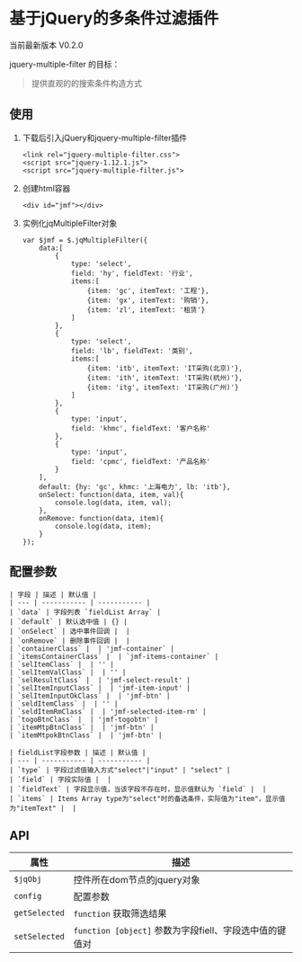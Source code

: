 # 基于jQuery的多条件过滤插件
  当前最新版本 V0.2.0

jquery-multiple-filter 的目标：

> 提供直观的的搜索条件构造方式

## 使用

1. 下载后引入jQuery和jquery-multiple-filter插件

	```
	<link rel="jquery-multiple-filter.css">
  	<script src="jquery-1.12.1.js">
  	<script src="jquery-multiple-filter.js">
	```
2. 创建html容器

	```
	<div id="jmf"></div>
	```
3. 实例化jqMultipleFilter对象

	```
	var $jmf = $.jqMultipleFilter({
		data:[
            {
                type: 'select',
                field: 'hy', fieldText: '行业',
                items:[
                    {item: 'gc', itemText: '工程'},
                    {item: 'gx', itemText: '购销'},
                    {item: 'zl', itemText: '租赁'}
                ]
            },
            {
                type: 'select',
                field: 'lb', fieldText: '类别',
                items:[
                    {item: 'itb', itemText: 'IT采购(北京)'},
                    {item: 'ith', itemText: 'IT采购(杭州)'},
                    {item: 'itg', itemText: 'IT采购(广州)'}
                ]
            },
            {
                type: 'input',
                field: 'khmc', fieldText: '客户名称'
            },
            {
                type: 'input',
                field: 'cpmc', fieldText: '产品名称'
            }
        ],
        default: {hy: 'gc', khmc: '上海电力', lb: 'itb'},
        onSelect: function(data, item, val){
            console.log(data, item, val);
        },
        onRemove: function(data, item){
            console.log(data, item);
        }
	});
	```
	
## 配置参数


    | 字段 | 描述 | 默认值 |
    | --- | ----------- | ----------- |
    | `data` | 字段列表 `fieldList Array` |
    | `default` | 默认选中值 | {} |
    | `onSelect` | 选中事件回调 |  |
    | `onRemove` | 删除事件回调 |  |
    | `containerClass` |  | 'jmf-container` |
    | `itemsContainerClass` |  | `jmf-items-container` |
    | `selItemClass` |  | '' |
    | `selItemValClass` |  | '' |
    | `selResultClass` |  | 'jmf-select-result' |
    | `selItemInputClass` |  | 'jmf-item-input' |
    | `selItemInputOkClass` |  | 'jmf-btn' |
    | `seldItemClass` |  | '' |
    | `seldItemRmClass` |  | 'jmf-selected-item-rm' |
    | `togoBtnClass` |  | 'jmf-togobtn' |
    | `itemMtpBtnClass` |  | 'jmf-btn' |
    | `itemMtpokBtnClass` |  | 'jmf-btn' |

    | fieldList字段参数 | 描述 | 默认值 |
    | --- | ----------- | ----------- |
    | `type` | 字段过滤值输入方式"select"|"input" | "select" |
    | `field` | 字段实际值 |  |
    | `fieldText` | 字段显示值，当该字段不存在时，显示值默认为 `field` |  |
    | `items` | Items Array type为"select"时的备选条件，实际值为"item"，显示值为"itemText" |  |

## API

| 属性 | 描述 |
| --- | ----------- |
| `$jqObj` | 控件所在dom节点的jquery对象 |
| `config` | 配置参数 |
| `getSelected` | `function` 获取筛选结果 |
| `setSelected` | `function [object]` 参数为字段fiell、字段选中值的键值对 |

